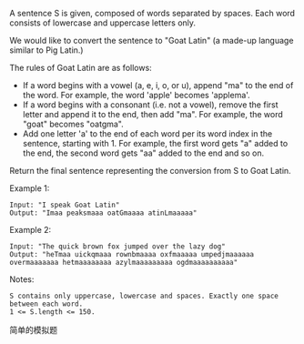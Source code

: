 A sentence S is given, composed of words separated by spaces. Each word consists of lowercase and uppercase letters only.

We would like to convert the sentence to "Goat Latin" (a made-up language similar to Pig Latin.)

The rules of Goat Latin are as follows:

 - If a word begins with a vowel (a, e, i, o, or u), append "ma" to the end of the word.
 For example, the word 'apple' becomes 'applema'.
 - If a word begins with a consonant (i.e. not a vowel), remove the first letter and append it to the end, then add "ma".
 For example, the word "goat" becomes "oatgma".
 - Add one letter 'a' to the end of each word per its word index in the sentence, starting with 1.
 For example, the first word gets "a" added to the end, the second word gets "aa" added to the end and so on.

Return the final sentence representing the conversion from S to Goat Latin. 

 

Example 1:
```
Input: "I speak Goat Latin"
Output: "Imaa peaksmaaa oatGmaaaa atinLmaaaaa"
```

Example 2:
```
Input: "The quick brown fox jumped over the lazy dog"
Output: "heTmaa uickqmaaa rownbmaaaa oxfmaaaaa umpedjmaaaaaa overmaaaaaaa hetmaaaaaaaa azylmaaaaaaaaa ogdmaaaaaaaaaa"
 ```

Notes:
```
S contains only uppercase, lowercase and spaces. Exactly one space between each word.
1 <= S.length <= 150.
```

简单的模拟题